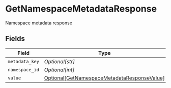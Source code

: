# GetNamespaceMetadataResponse

Namespace metadata response


## Fields

| Field                                                                                                   | Type                                                                                                    | Required                                                                                                | Description                                                                                             |
| ------------------------------------------------------------------------------------------------------- | ------------------------------------------------------------------------------------------------------- | ------------------------------------------------------------------------------------------------------- | ------------------------------------------------------------------------------------------------------- |
| `metadata_key`                                                                                          | *Optional[str]*                                                                                         | :heavy_minus_sign:                                                                                      | N/A                                                                                                     |
| `namespace_id`                                                                                          | *Optional[int]*                                                                                         | :heavy_minus_sign:                                                                                      | N/A                                                                                                     |
| `value`                                                                                                 | [Optional[GetNamespaceMetadataResponseValue]](../../models/shared/getnamespacemetadataresponsevalue.md) | :heavy_minus_sign:                                                                                      | N/A                                                                                                     |